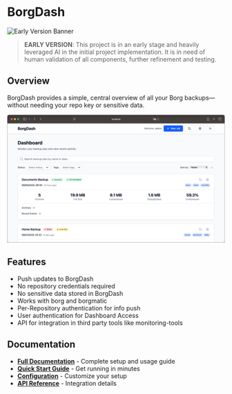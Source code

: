 # BorgDash

![Early Version Banner](https://img.shields.io/badge/STATUS-EARLY%20VERSION-red)


> **EARLY VERSION**: This project is in an early  stage and  heavily leveraged AI in the initial project implementation. It is in need of human validation of all components, further refinement and testing.

## Overview

BorgDash provides a simple, central overview of all your Borg backups—without needing your repo key or sensitive data.

![Dashboard](docs/img/screenshot-dashboard.png)


## Features

- Push updates to BorgDash
- No repository credentials required
- No sensitive data stored in BorgDash
- Works with borg and borgmatic
- Per-Repository authentication for info push
- User authentication for Dashboard Access
- API for integration in third party tools like monitoring-tools


## Documentation

- **[Full Documentation](docs/index.md)** - Complete setup and usage guide  
- **[Quick Start Guide](docs/quickstart.md)** - Get running in minutes  
- **[Configuration](docs/configuration.md)** - Customize your setup  
- **[API Reference](docs/api.md)** - Integration details  

